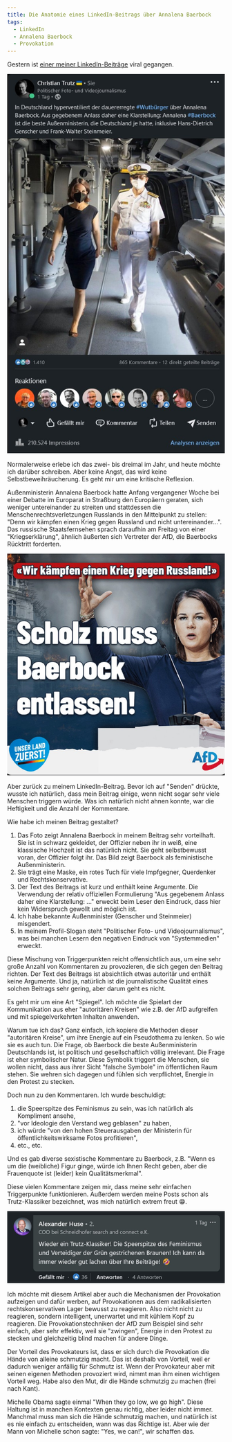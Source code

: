 ```yaml
---
title: Die Anatomie eines LinkedIn-Beitrags über Annalena Baerbock
tags:
  - LinkedIn
  - Annalena Baerbock
  - Provokation
---
```


Gestern ist [einer meiner LinkedIn-Beiträge](https://www.linkedin.com/posts/christiantrutz_wutbaesrger-baerbock-activity-7025341763867267073-krgY) viral gegangen.

![](/assets/images/anatomie-eines-beitrags-001.jpg)

Normalerweise erlebe ich das zwei- bis dreimal im Jahr, und heute möchte ich darüber schreiben. Aber keine Angst, das wird keine Selbstbeweihräucherung. Es geht mir um eine kritische Reflexion.

Außenministerin Annalena Baerbock hatte Anfang vergangener Woche bei einer Debatte im Europarat in Straßburg den Europäern geraten, sich weniger untereinander zu streiten und stattdessen die Menschenrechtsverletzungen Russlands in den Mittelpunkt zu stellen: "Denn wir kämpfen einen Krieg gegen Russland und nicht untereinander...". Das russische Staatsfernsehen sprach daraufhin am Freitag von einer "Kriegserklärung", ähnlich äußerten sich Vertreter der AfD, die Baerbocks Rücktritt forderten.

![](/assets/images/anatomie-eines-beitrags-002.jpg)

Aber zurück zu meinem LinkedIn-Beitrag. Bevor ich auf "Senden" drückte, wusste ich natürlich, dass mein Beitrag einige, wenn nicht sogar sehr viele Menschen triggern würde. Was ich natürlich nicht ahnen konnte, war die Heftigkeit und die Anzahl der Kommentare.

Wie habe ich meinen Beitrag gestaltet?

1. Das Foto zeigt Annalena Baerbock in meinem Beitrag sehr vorteilhaft. Sie ist in schwarz gekleidet, der Offizier neben ihr in weiß, eine klassische Hochzeit ist das natürlich nicht. Sie geht selbstbewusst voran, der Offizier folgt ihr. Das Bild zeigt Baerbock als feministische Außenministerin.
2. Sie trägt eine Maske, ein rotes Tuch für viele Impfgegner, Querdenker und Rechtskonservative.
3. Der Text des Beitrags ist kurz und enthält keine Argumente. Die Verwendung der relativ offiziellen Formulierung "Aus gegebenem Anlass daher eine Klarstellung: ..." erweckt beim Leser den Eindruck, dass hier kein Widerspruch gewollt und möglich ist.
4. Ich habe bekannte Außenminister (Genscher und Steinmeier) misgendert.
5. In meinem Profil-Slogan steht "Politischer Foto- und Videojournalismus", was bei manchen Lesern den negativen Eindruck von "Systemmedien" erweckt.

Diese Mischung von Triggerpunkten reicht offensichtlich aus, um eine sehr große Anzahl von Kommentaren zu provozieren, die sich gegen den Beitrag richten. Der Text des Beitrags ist absichtlich etwas autoritär und enthält keine Argumente. Und ja, natürlich ist die journalistische Qualität eines solchen Beitrags sehr gering, aber darum geht es nicht.

Es geht mir um eine Art "Spiegel". Ich möchte die Spielart der Kommunikation aus eher "autoritären Kreisen" wie z.B. der AfD aufgreifen und mit spiegelverkehrten Inhalten anwenden.

Warum tue ich das? Ganz einfach, ich kopiere die Methoden dieser "autoritären Kreise", um ihre Energie auf ein Pseudothema zu lenken. So wie sie es auch tun. Die Frage, ob Baerbock die beste Außenministerin Deutschlands ist, ist politisch und gesellschaftlich völlig irrelevant. Die Frage ist eher symbolischer Natur. Diese Symbolik triggert die Menschen, sie wollen nicht, dass aus ihrer Sicht "falsche Symbole" im öffentlichen Raum stehen. Sie wehren sich dagegen und fühlen sich verpflichtet, Energie in den Protest zu stecken.

Doch nun zu den Kommentaren. Ich wurde beschuldigt:

1. die Speerspitze des Feminismus zu sein, was ich natürlich als Kompliment ansehe,
2. "vor Ideologie den Verstand weg geblasen" zu haben,
3. ich würde "von den hohen Steuerausgaben der Ministerin für öffentlichkeitswirksame Fotos profitieren",
4. etc., etc.

Und es gab diverse sexistische Kommentare zu Baerbock, z.B. "Wenn es um die (weibliche) Figur ginge, würde ich Ihnen Recht geben, aber die Frauenquote ist (leider) kein Qualitätsmerkmal".

Diese vielen Kommentare zeigen mir, dass meine sehr einfachen Triggerpunkte funktionieren. Außerdem werden meine Posts schon als Trutz-Klassiker bezeichnet, was mich natürlich extrem freut 😁.

![](/assets/images/anatomie-eines-beitrags-003.jpg)

Ich möchte mit diesem Artikel aber auch die Mechanismen der Provokation aufzeigen und dafür werben, auf Provokationen aus dem radikalisierten rechtskonservativen Lager bewusst zu reagieren. Also nicht nicht zu reagieren, sondern intelligent, unerwartet und mit kühlem Kopf zu reagieren. Die Provokationstechniken der AfD zum Beispiel sind sehr einfach, aber sehr effektiv, weil sie "zwingen", Energie in den Protest zu stecken und gleichzeitig blind machen für andere Dinge.

Der Vorteil des Provokateurs ist, dass er sich durch die Provokation die Hände von alleine schmutzig macht. Das ist deshalb von Vorteil, weil er dadurch weniger anfällig für Schmutz ist. Wenn der Provokateur aber mit seinen eigenen Methoden provoziert wird, nimmt man ihm einen wichtigen Vorteil weg. Habe also den Mut, dir die Hände schmutzig zu machen (frei nach Kant).

Michelle Obama sagte einmal "When they go low, we go high". Diese Haltung ist in manchen Kontexten genau richtig, aber leider nicht immer. Manchmal muss man sich die Hände schmutzig machen, und natürlich ist es nie einfach zu entscheiden, wann was das Richtige ist. Aber wie der Mann von Michelle schon sagte: "Yes, we can!", wir schaffen das.